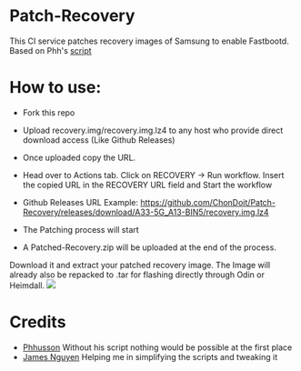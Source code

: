 # Patch-Recovery
This CI service patches recovery images of Samsung to enable Fastbootd. Based on Phh's [script](https://github.com/phhusson/samsung-galaxy-a51-gsi-boot)

# How to use:
- Fork this repo
- Upload recovery.img/recovery.img.lz4 to any host who provide direct download access (Like Github Releases)
- Once uploaded copy the URL.
- Head over to Actions tab. Click on RECOVERY -> Run workflow. Insert the copied URL in the RECOVERY URL field and Start the workflow
- Github Releases URL Example: https://github.com/ChonDoit/Patch-Recovery/releases/download/A33-5G_A13-BIN5/recovery.img.lz4

- The Patching process will start
- A Patched-Recovery.zip will be uploaded at the end of the process.

Download it and extract your patched recovery image. The Image will already also be repacked to .tar for flashing directly through Odin or Heimdall.
![](https://s3.bmp.ovh/imgs/2022/04/19/91ef3a3ee9255e9c.png)

# Credits
- [Phhusson](https://github.com/phhusson) Without his script nothing would be possible at the first place
- [James Nguyen](https://github.com/thongass000) Helping me in simplifying the scripts and tweaking it
